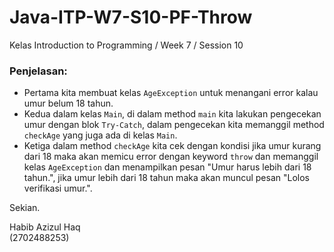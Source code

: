 # Java-ITP-W7-S10-PF-Throw

Kelas Introduction to Programming / Week 7 / Session 10

### Penjelasan:
- Pertama kita membuat kelas `AgeException` untuk menangani error kalau umur belum 18 tahun.
- Kedua dalam kelas `Main`, di dalam method `main` kita lakukan pengecekan umur dengan blok `Try-Catch`, dalam pengecekan kita memanggil method `checkAge` yang juga ada di kelas `Main`.
- Ketiga dalam method `checkAge` kita cek dengan kondisi jika umur kurang dari 18 maka akan memicu error dengan keyword `throw` dan memanggil kelas `AgeException` dan menampilkan pesan "Umur harus lebih dari 18 tahun.", jika umur lebih dari 18 tahun maka akan muncul pesan "Lolos verifikasi umur.".

Sekian.

Habib Azizul Haq  
(2702488253)

